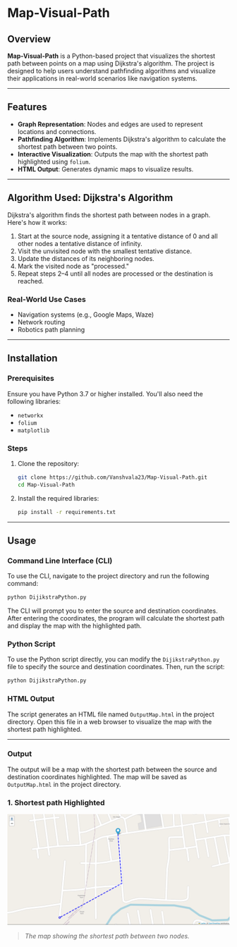 # Map-Visual-Path

## Overview

**Map-Visual-Path** is a Python-based project that visualizes the shortest path between points on a map using Dijkstra's algorithm. The project is designed to help users understand pathfinding algorithms and visualize their applications in real-world scenarios like navigation systems.

---

## Features

- **Graph Representation**: Nodes and edges are used to represent locations and connections.
- **Pathfinding Algorithm**: Implements Dijkstra's algorithm to calculate the shortest path between two points.
- **Interactive Visualization**: Outputs the map with the shortest path highlighted using `folium`.
- **HTML Output**: Generates dynamic maps to visualize results.

---

## Algorithm Used: **Dijkstra's Algorithm**

Dijkstra's algorithm finds the shortest path between nodes in a graph. Here's how it works:

1. Start at the source node, assigning it a tentative distance of 0 and all other nodes a tentative distance of infinity.
2. Visit the unvisited node with the smallest tentative distance.
3. Update the distances of its neighboring nodes.
4. Mark the visited node as "processed."
5. Repeat steps 2–4 until all nodes are processed or the destination is reached.

### Real-World Use Cases

- Navigation systems (e.g., Google Maps, Waze)
- Network routing
- Robotics path planning

---

## Installation

### Prerequisites

Ensure you have Python 3.7 or higher installed. You'll also need the following libraries:

- `networkx`
- `folium`
- `matplotlib`

### Steps

1. Clone the repository:
   ```bash
   git clone https://github.com/Vanshvala23/Map-Visual-Path.git
   cd Map-Visual-Path

2. Install the required libraries:
   ```bash
   pip install -r requirements.txt
   ```

---

## Usage

### Command Line Interface (CLI)

To use the CLI, navigate to the project directory and run the following command:
```bash
python DijikstraPython.py
```

The CLI will prompt you to enter the source and destination coordinates. After entering the coordinates, the program will calculate the shortest path and display the map with the highlighted path.

### Python Script

To use the Python script directly, you can modify the `DijikstraPython.py` file to specify the source and destination coordinates. Then, run the script:
```bash
python DijikstraPython.py
```

### HTML Output

The script generates an HTML file named `OutputMap.html` in the project directory. Open this file in a web browser to visualize the map with the shortest path highlighted.

---
### Output
The output will be a map with the shortest path between the source and destination coordinates highlighted. The map will be saved as `OutputMap.html` in the project directory.

### 1. Shortest path Highlighted
![Graph Nodes and Path](./image.png)
> *The map showing the shortest path between two nodes.*

